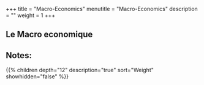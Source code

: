 +++
title = "Macro-Economics"
menutitle = "Macro-Economics"
description = ""
weight = 1
+++

## Le Macro economique

## Notes:

{{% children depth="12" description="true" sort="Weight" showhidden="false" %}}
